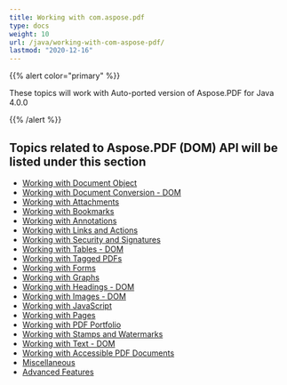 ```yaml
---
title: Working with com.aspose.pdf
type: docs
weight: 10
url: /java/working-with-com-aspose-pdf/
lastmod: "2020-12-16"
---
```


{{% alert color="primary" %}}

These topics will work with Auto-ported version of Aspose.PDF for Java 4.0.0

{{% /alert %}}
## **Topics related to Aspose.PDF (DOM) API will be listed under this section**
- [Working with Document Object](/pdf/java/working-with-document-object/)
- [Working with Document Conversion - DOM](/pdf/java/working-with-document-conversion-dom/)
- [Working with Attachments](/pdf/java/working-with-attachments/)
- [Working with Bookmarks](/pdf/java/working-with-bookmarks/)
- [Working with Annotations](/pdf/java/working-with-annotations/)
- [Working with Links and Actions](/pdf/java/working-with-links-and-actions/)
- [Working with Security and Signatures](/pdf/java/working-with-security-and-signatures/)
- [Working with Tables - DOM](/pdf/java/working-with-tables-dom/)
- [Working with Tagged PDFs](/pdf/java/working-with-tagged-pdfs/)
- [Working with Forms](/pdf/java/working-with-forms/)
- [Working with Graphs](/pdf/java/working-with-graphs/)
- [Working with Headings - DOM](/pdf/java/working-with-headings-dom/)
- [Working with Images - DOM](/pdf/java/working-with-images-dom/)
- [Working with JavaScript](/pdf/java/working-with-javascript/)
- [Working with Pages](/pdf/java/working-with-pages/)
- [Working with PDF Portfolio](/pdf/java/working-with-pdf-portfolio/)
- [Working with Stamps and Watermarks](/pdf/java/working-with-stamps-and-watermarks/)
- [Working with Text - DOM](/pdf/java/working-with-text-dom/)
- [Working with Accessible PDF Documents](/pdf/java/working-with-accessible-pdf-documents/)
- [Miscellaneous](/pdf/java/miscellaneous/)
- [Advanced Features](/pdf/java/advanced-features/)
